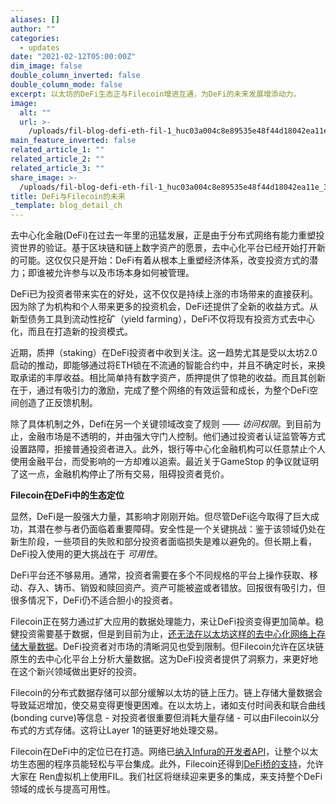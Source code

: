 ```yaml
---
aliases: []
author: ""
categories:
  - updates
date: "2021-02-12T05:00:00Z"
dim_image: false
double_column_inverted: false
double_column_mode: false
excerpt: 以太坊的DeFi生态正与Filecoin增进互通，为DeFi的未来发展增添动力。
image:
  alt: ""
  url: >-
    /uploads/fil-blog-defi-eth-fil-1_huc03a004c8e89535e48f44d18042ea11e_322290_1500x0_resize_q90_linear_2.webp
main_feature_inverted: false
related_article_1: ""
related_article_2: ""
related_article_3: ""
share_image: >-
  /uploads/fil-blog-defi-eth-fil-1_huc03a004c8e89535e48f44d18042ea11e_322290_1500x0_resize_q90_linear_2.webp
title: DeFi与Filecoin的未来
_template: blog_detail_ch
---
```


去中心化金融(DeFi)在过去一年里的迅猛发展，正是由于分布式网络有能力重塑投资世界的验证。基于区块链和链上数字资产的愿景，去中心化平台已经开始打开新的可能。这仅仅只是开始：DeFi有着从根本上重塑经济体系，改变投资方式的潜力；即谁被允许参与以及市场本身如何被管理。

DeFi已为投资者带来实在的好处，这不仅仅是持续上涨的市场带来的直接获利。因为除了为机构和个人带来更多的投资机会，DeFi还提供了全新的收益方式。从新型债务工具到流动性挖矿（yield farming），DeFi不仅将现有投资方式去中心化，而且在打造新的投资模式。

近期，质押（staking）在DeFi投资者中收到关注。这一趋势尤其是受以太坊2.0启动的推动，即能够通过将ETH锁在不流通的智能合约中，并且不确定时长，来换取承诺的丰厚收益。相比简单持有数字资产，质押提供了惊艳的收益。而且其创新在于，通过有吸引力的激励，完成了整个网络的有效运营和成长，为整个DeFi空间创造了正反馈机制。

除了具体机制之外，Defi在另一个关键领域改变了规则 —— _访问权限_。到目前为止，金融市场是不透明的，并由强大守门人控制。他们通过投资者认证监管等方式设置路障，拒接普通投资者进入。此外，银行等中心化金融机构可以任意禁止个人使用金融平台，而受影响的一方却难以追索。最近关于GameStop 的争议就证明了这一点，金融机构停止了所有交易，阻碍投资者竞价。

**Filecoin在DeFi中的生态定位**

显然，DeFi是一股强大力量，其影响才刚刚开始。但尽管DeFi迄今取得了巨大成功，其潜在参与者仍面临着重要障碍。安全性是一个关键挑战：鉴于该领域仍处在新生阶段，一些项目的失败和部分投资者面临损失是难以避免的。但长期上看，DeFi投入使用的更大挑战在于 _可用性_。

DeFi平台还不够易用。通常，投资者需要在多个不同规格的平台上操作获取、移动、存入、铸币、销毁和赎回资产。资产可能被盗或者错放。回报很有吸引力，但很多情况下，DeFi仍不适合胆小的投资者。

Filecoin正在努力通过扩大应用的数据处理能力，来让DeFi投资变得更加简单。稳健投资需要基于数据，但是到目前为止，[还无法在以太坊这样的去中心化网络上存储大量数据](https://www.youtube.com/watch?v=JQ5YwYgFCv0)。DeFi投资者对市场的清晰洞见也受到限制。但Filecoin允许在区块链原生的去中心化平台上分析大量数据。这为DeFi投资者提供了洞察力，来更好地在这个新兴领域做出更好的投资。

Filecoin的分布式数据存储可以部分缓解以太坊的链上压力。链上存储大量数据会导致延迟增加，使交易变得更慢更困难。在以太坊上，诸如支付时间表和联合曲线(bonding curve)等信息 - 对投资者很重要但消耗大量存储 - 可以由Filecoin以分布式的方式存储。这将让Layer 1的链更好地处理交易。

Filecoin在DeFi中的定位已在打造。网络已[纳入Infura的开发者API](https://filecoin.io/blog/infura-api/)，让整个以太坊生态圈的程序员能轻松与平台集成。此外，Filecoin还得到[DeFi桥的支持](https://medium.com/renproject/the-defi-bridge-integrates-renvm-d3ada4903914)，允许大家在 Ren虚拟机上使用FIL。我们社区将继续迎来更多的集成，来支持整个DeFi领域的成长与提高可用性。
